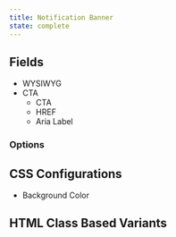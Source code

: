 ```yaml
---
title: Notification Banner
state: complete
---
```


## Fields

- WYSIWYG
- CTA
  - CTA
  - HREF
  - Aria Label

### Options

## CSS Configurations

- Background Color

## HTML Class Based Variants
